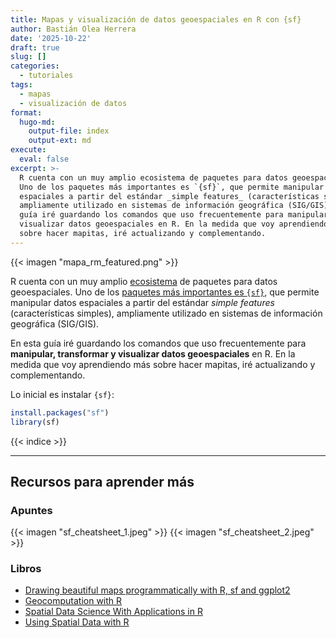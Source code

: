 ```yaml
---
title: Mapas y visualización de datos geoespaciales en R con {sf}
author: Bastián Olea Herrera
date: '2025-10-22'
draft: true
slug: []
categories:
  - tutoriales
tags:
  - mapas
  - visualización de datos
format:
  hugo-md:
    output-file: index
    output-ext: md
execute:
  eval: false
excerpt: >-
  R cuenta con un muy amplio ecosistema de paquetes para datos geoespaciales.
  Uno de los paquetes más importantes es `{sf}`, que permite manipular datos
  espaciales a partir del estándar _simple features_ (características simples),
  ampliamente utilizado en sistemas de información geográfica (SIG/GIS). En esta
  guía iré guardando los comandos que uso frecuentemente para manipular y
  visualizar datos geoespaciales en R. En la medida que voy aprendiendo más
  sobre hacer mapitas, iré actualizando y complementando.
---
```



{{< imagen "mapa_rm_featured.png" >}}

R cuenta con un muy amplio [ecosistema](https://github.com/r-spatial/) de paquetes para datos geoespaciales. Uno de los [paquetes más importantes es `{sf}`](https://r-spatial.github.io/sf/), que permite manipular datos espaciales a partir del estándar *simple features* (características simples), ampliamente utilizado en sistemas de información geográfica (SIG/GIS).

En esta guía iré guardando los comandos que uso frecuentemente para **manipular, transformar y visualizar datos geoespaciales** en R. En la medida que voy aprendiendo más sobre hacer mapitas, iré actualizando y complementando.

Lo inicial es instalar `{sf}`:

``` r
install.packages("sf")
library(sf)
```

{{< indice >}}
<!--
## Carga de datos

### Cargar shapes


::: {.cell}

```{.r .cell-code}
read_sf()
```
:::


 
### Cargar geoJSON


### Cargar KMZ


::: {.cell}

```{.r .cell-code}
unzip("~/Downloads/Mis lugares.kmz", exdir = "~/Downloads/Mis lugares")

sf::read_sf("~/Downloads/Mis lugares/doc.kml")
```
:::





## Operaciones sobre geometrías

### Extraer latitud y longitud

### Calcular caja de un polígono
Bounding box


::: {.cell}

```{.r .cell-code}
  st_bbox()
```
:::


 
### Convertir caja a polígono


::: {.cell}

```{.r .cell-code}
   st_as_sfc() |>
st_as_sf()
```
:::


  
### Crear un cuadrado

Desde una coordenada


::: {.cell}

```{.r .cell-code}
st_point(c(38.29782, -76.51390)) %>%
  st_sfc() %>%
  st_as_sf() %>%
  st_buffer(dist = 30000) %>%
  st_bbox() %>%
  st_as_sfc() |>
  st_as_sf()
```
:::


 
Desde el centroide de un polígono


::: {.cell}

```{.r .cell-code}
  st_centroid() |> 
  st_buffer(dist = 30000) |> 
  st_bbox() |> 
  st_as_sfc() |>
  st_as_sf()
```
:::


 
### Calcular centroide

### Calcular buffer


::: {.cell}

```{.r .cell-code}
st_buffer()
```
:::


 

### Calcular superficie o área


::: {.cell}

```{.r .cell-code}
mapa_region_comunas_areas |> 
  st_union() |> 
  st_area() |> 
  units::set_units("km^2")
```
:::


 


### Recortar polígono a coordenadas


::: {.cell}

```{.r .cell-code}
 st_crop(xmin = -74, ymin = -36, xmax = -65, ymax = -30) |> 
```
:::




### Simplificar un polígono


::: {.cell}

```{.r .cell-code}
https://bookdown.org/robinlovelace/geocompr/geometric-operations.html#simplification
st_simplify(dTolerance = 0.01)

rmapshaper::ms_simplify(geometry, keep = 0.8)) 
```
:::




### Extraer líneas internas de un polígono


::: {.cell}

```{.r .cell-code}
ms_innerlines() # deja solo las líneas interiores de un coso
```
:::




## Correcciones


::: {.cell}

```{.r .cell-code}
st_as_sf()
```
:::

::: {.cell}

```{.r .cell-code}
st_make_valid()
```
:::

::: {.cell}

```{.r .cell-code}
st_drop_geometry() 
```
:::




----


## Operaciones agrupadas

### Unir polígonos


::: {.cell}

```{.r .cell-code}
group_by() |> 
st_union()
```
:::


 

## Operaciones entre geometrías

### Recortar un polígono con otro
https://bookdown.org/robinlovelace/geocompr/geometric-operations.html#clipping



::: {.cell}

```{.r .cell-code}
st_intersection()
```
:::


 
### Usar un polígono para eliminar partes de otro


::: {.cell}

```{.r .cell-code}
st_difference()
```
:::


 
 
### unir dos polígonos


::: {.cell}

```{.r .cell-code}
st_union()
```
:::



### Spatial join

### Filter


::: {.cell}

```{.r .cell-code}
https://cengel.github.io/R-spatial/spatialops.html#topological-subsetting-select-polygons-by-location
```
:::





## Coordenadas

### Extraer sistema de coordenadas


::: {.cell}

```{.r .cell-code}
st_crs(comunas_region)
```
:::



### Cambiar coordenadas


::: {.cell}

```{.r .cell-code}
st_transform(crs = st_crs(comunas_region))
```
:::




## Visualización

### Visualizar por capas


::: {.cell}

```{.r .cell-code}
geom_sf()
```
:::




### Texto


::: {.cell}

```{.r .cell-code}
geom_sf_text(data = nombres_areas |> filter(clase_topo == "Comuna"), color = "red", fontface = "bold",
            aes(label = nombre)) + 
```
:::



### Texto con repel
https://github.com/slowkow/ggrepel/issues/111#issuecomment-416853013


::: {.cell}

```{.r .cell-code}
 ggrepel::geom_label_repel(data = comunas_region_conteo_urbanas,
                            aes(label = comuna, geometry = geometry),
                            stat = "sf_coordinates",
                            size = 2, box.padding = 0,
                            min.segment.length = unit(3, "mm"),
                            label.padding = 0.15, label.size = 0
  ) +
```
:::




### Hacer zoom


::: {.cell}

```{.r .cell-code}
#   coord_sf(xlim = c(-70.4, -70.2),
#            ylim = c(-18.7, -18.4),
```
:::



### Dibujar un cuadrado


::: {.cell}

```{.r .cell-code}
#   annotate("rect", fill = NA, color = "black", linewidth = 1,
#            xmin = bbox_area_met[1]-2000, xmax = bbox_area_met[2]+2000,
#            ymin = bbox_area_met[3]+2000, ymax = bbox_area_met[4]-2000)+
```
:::



### Escala de colores para mapa de calor



::: {.cell}

```{.r .cell-code}
 scale_fill_gradient2(
    low = color$bajo, mid = color$medio, high = color$alto,
    midpoint = mean(comunas_region_conteo$n),
    na.value = col_mix(color$fondo, color$principal, 0.1),
    limits = c(0, NA)
    # breaks = cortes
  )
```
:::




### Minimapa
https://dominicroye.github.io/blog/inserted-map/


::: {.cell}

:::



-->

------------------------------------------------------------------------

## Recursos para aprender más

### Apuntes

{{< imagen "sf_cheatsheet_1.jpeg" >}}
{{< imagen "sf_cheatsheet_2.jpeg" >}}

### Libros

-   [Drawing beautiful maps programmatically with R, sf and ggplot2](https://r-spatial.org/r/2018/10/25/ggplot2-sf.html)
-   [Geocomputation with R](https://bookdown.org/robinlovelace/geocompr/)
-   [Spatial Data Science With Applications in R](https://r-spatial.org/book/)
-   [Using Spatial Data with R](https://cengel.github.io/R-spatial/)
